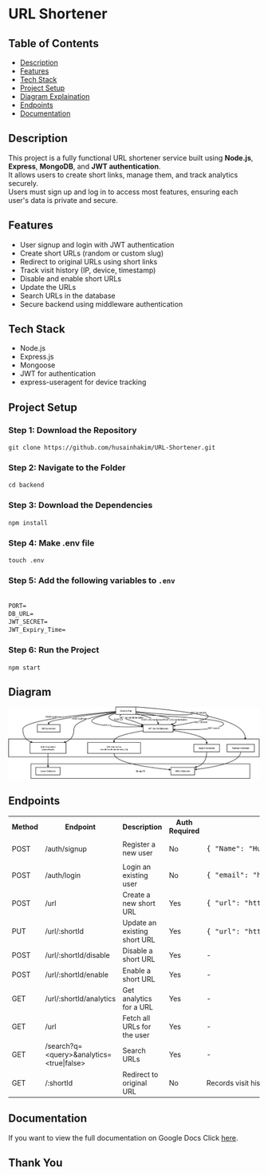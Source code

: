 <h1>URL Shortener</h1>

<h2>Table of Contents</h2>
<ul>
  <li><a href="#description">Description</a></li>
  <li><a href="#features">Features</a></li>
  <li><a href="#tech-stack">Tech Stack</a></li>
  <li><a href="#project-setup">Project Setup</a></li>
  <li><a href="#diagram">Diagram Explaination</a></li>
  <li><a href="#endpoints">Endpoints</a></li>
  <li><a href="#documentation">Documentation</a></li>
</ul>

<h2 id="description">Description</h2>
<p>
This project is a fully functional URL shortener service built using <b>Node.js</b>, <b>Express</b>, <b>MongoDB</b>, and <b>JWT authentication</b>.<br>
It allows users to create short links, manage them, and track analytics securely.<br>
Users must sign up and log in to access most features, ensuring each user's data is private and secure.
</p>

<h2 id="features">Features</h2>
<ul>
  <li>User signup and login with JWT authentication</li>
  <li>Create short URLs (random or custom slug)</li>
  <li>Redirect to original URLs using short links</li>
  <li>Track visit history (IP, device, timestamp)</li>
  <li>Disable and enable short URLs</li>
  <li>Update the URLs</li>
  <li>Search URLs in the database</li>
  <li>Secure backend using middleware authentication</li>
</ul>

<h2 id="tech-stack">Tech Stack</h2>
<ul>
  <li>Node.js</li>
  <li>Express.js</li>
  <li>Mongoose</li>
  <li>JWT for authentication</li>
  <li>express-useragent for device tracking</li>
</ul>

<h2 id="project-setup">Project Setup</h2>

<h3>Step 1: Download the Repository</h3>
<pre><code>git clone https://github.com/husainhakim/URL-Shortener.git</code></pre>

<h3>Step 2: Navigate to the Folder</h3>
<pre><code>cd backend</code></pre>

<h3>Step 3: Download the Dependencies</h3>
<pre><code>npm install</code></pre>

<h3>Step 4: Make .env file</h3>
<pre><code>touch .env</code></pre>

<h3>Step 5: Add the following variables to <code>.env</code></h3>
<pre><code>
PORT=
DB_URL= 
JWT_SECRET=
JWT_Expiry_Time=
</code></pre>

<h3>Step 6: Run the Project</h3>
<pre><code>npm start</code></pre>

<h2 id="diagram">Diagram</h2>
<p align="center">
  <img src="URL_Shortener.png" alt="URL Shortener Diagram" width="1000">
</p>

<h2 id="endpoints">Endpoints</h2>

<table>
  <tr>
    <th>Method</th>
    <th>Endpoint</th>
    <th>Description</th>
    <th>Auth Required</th>
    <th>Example Request Body / Notes</th>
  </tr>
  <tr>
    <td>POST</td>
    <td>/auth/signup</td>
    <td>Register a new user</td>
    <td>No</td>
    <td><pre>{ "Name": "Husain Hakim", "email": "husain@gmail.com", "password": "husain@1234" }</pre></td>
  </tr>
  <tr>
    <td>POST</td>
    <td>/auth/login</td>
    <td>Login an existing user</td>
    <td>No</td>
    <td><pre>{ "email": "husain@gmail.com", "password": "husain@1234" }</pre></td>
  </tr>
  <tr>
    <td>POST</td>
    <td>/url</td>
    <td>Create a new short URL</td>
    <td>Yes</td>
    <td><pre>{ "url": "https://www.google.com", "customSlug": "google" }</pre></td>
  </tr>
  <tr>
    <td>PUT</td>
    <td>/url/:shortId</td>
    <td>Update an existing short URL</td>
    <td>Yes</td>
    <td><pre>{ "url": "https://www.example.com", "customSlug": "newslug" }</pre></td>
  </tr>
  <tr>
    <td>POST</td>
    <td>/url/:shortId/disable</td>
    <td>Disable a short URL</td>
    <td>Yes</td>
    <td>-</td>
  </tr>
  <tr>
    <td>POST</td>
    <td>/url/:shortId/enable</td>
    <td>Enable a short URL</td>
    <td>Yes</td>
    <td>-</td>
  </tr>
  <tr>
    <td>GET</td>
    <td>/url/:shortId/analytics</td>
    <td>Get analytics for a URL</td>
    <td>Yes</td>
    <td>-</td>
  </tr>
  <tr>
    <td>GET</td>
    <td>/url</td>
    <td>Fetch all URLs for the user</td>
    <td>Yes</td>
    <td>-</td>
  </tr>
  <tr>
    <td>GET</td>
    <td>/search?q=&lt;query&gt;&analytics=&lt;true|false&gt;</td>
    <td>Search URLs</td>
    <td>Yes</td>
    <td>-</td>
  </tr>
  <tr>
    <td>GET</td>
    <td>/:shortId</td>
    <td>Redirect to original URL</td>
    <td>No</td>
    <td>Records visit history</td>
  </tr>
</table>

<h2 id="documentation">Documentation</h2>
<p>
 If you want to view the full documentation on Google Docs Click <a href="https://docs.google.com/document/d/1cc1gW_QO2sfVe7tN0NbxcEdrXDNactshy4GMEYIvUrM/edit?usp=sharing" target="_blank">here</a>.
</p>

<h2 >Thank You</h2>
